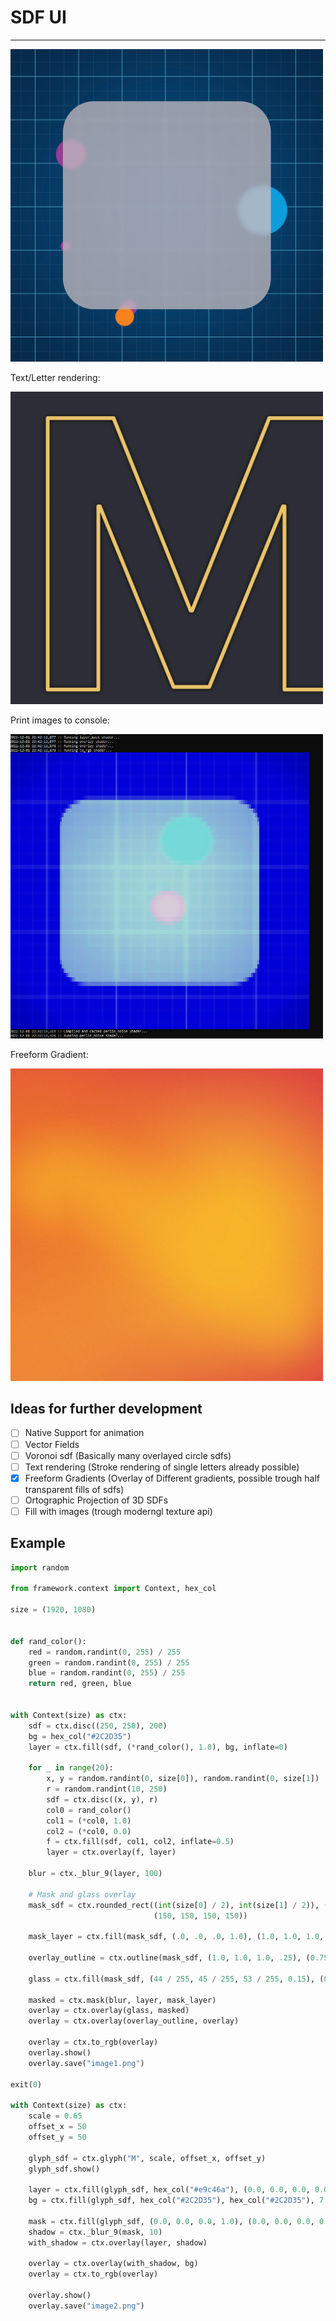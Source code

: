 # SDF UI

___

<img src="./image1.png" width="500" >

Text/Letter rendering:

<img src="./image2.png" width="500" >

Print images to console:

<img src="./console.png" width="500" > 

Freeform Gradient:

<img src="./image3.png" width="500" >

## Ideas for further development

- [ ] Native Support for animation
- [ ] Vector Fields
- [ ] Voronoi sdf (Basically many overlayed circle sdfs)
- [ ] Text rendering (Stroke rendering of single letters already possible)
- [x] Freeform Gradients (Overlay of Different gradients, possible trough half transparent fills of sdfs)
- [ ] Ortographic Projection of 3D SDFs
- [ ] Fill with images (trough moderngl texture api)

## Example

```python
import random

from framework.context import Context, hex_col

size = (1920, 1080)


def rand_color():
    red = random.randint(0, 255) / 255
    green = random.randint(0, 255) / 255
    blue = random.randint(0, 255) / 255
    return red, green, blue


with Context(size) as ctx:
    sdf = ctx.disc((250, 250), 200)
    bg = hex_col("#2C2D35")
    layer = ctx.fill(sdf, (*rand_color(), 1.0), bg, inflate=0)

    for _ in range(20):
        x, y = random.randint(0, size[0]), random.randint(0, size[1])
        r = random.randint(10, 250)
        sdf = ctx.disc((x, y), r)
        col0 = rand_color()
        col1 = (*col0, 1.0)
        col2 = (*col0, 0.0)
        f = ctx.fill(sdf, col1, col2, inflate=0.5)
        layer = ctx.overlay(f, layer)

    blur = ctx._blur_9(layer, 100)

    # Mask and glass overlay
    mask_sdf = ctx.rounded_rect((int(size[0] / 2), int(size[1] / 2)), (int(size[0] / 5), int(size[1] / 3)),
                                (150, 150, 150, 150))

    mask_layer = ctx.fill(mask_sdf, (.0, .0, .0, 1.0), (1.0, 1.0, 1.0, 1.0), 0)

    overlay_outline = ctx.outline(mask_sdf, (1.0, 1.0, 1.0, .25), (0.75, 0.75, 0.75, 0.0), inflate=-1.5)

    glass = ctx.fill(mask_sdf, (44 / 255, 45 / 255, 53 / 255, 0.15), (0.0, 0.0, 0.0, 0.0), 0)

    masked = ctx.mask(blur, layer, mask_layer)
    overlay = ctx.overlay(glass, masked)
    overlay = ctx.overlay(overlay_outline, overlay)

    overlay = ctx.to_rgb(overlay)
    overlay.show()
    overlay.save("image1.png")

exit(0)

with Context(size) as ctx:
    scale = 0.65
    offset_x = 50
    offset_y = 50

    glyph_sdf = ctx.glyph("M", scale, offset_x, offset_y)
    glyph_sdf.show()

    layer = ctx.fill(glyph_sdf, hex_col("#e9c46a"), (0.0, 0.0, 0.0, 0.0), 7.5)
    bg = ctx.fill(glyph_sdf, hex_col("#2C2D35"), hex_col("#2C2D35"), 7.5)

    mask = ctx.fill(glyph_sdf, (0.0, 0.0, 0.0, 1.0), (0.0, 0.0, 0.0, 0.0), 7.5)
    shadow = ctx._blur_9(mask, 10)
    with_shadow = ctx.overlay(layer, shadow)

    overlay = ctx.overlay(with_shadow, bg)
    overlay = ctx.to_rgb(overlay)

    overlay.show()
    overlay.save("image2.png")

```
